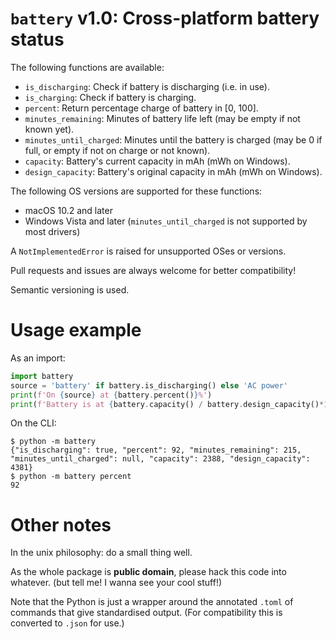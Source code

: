 # `battery` v1.0: Cross-platform battery status

The following functions are available:

- `is_discharging`:        Check if battery is discharging (i.e. in use).
- `is_charging`:           Check if battery is charging.
- `percent`:               Return percentage charge of battery in [0, 100].
- `minutes_remaining`:     Minutes of battery life left (may be empty if not known yet).
- `minutes_until_charged`: Minutes until the battery is charged (may be 0 if full, or empty if not on charge or not known).
- `capacity`:              Battery's current capacity in mAh (mWh on Windows).
- `design_capacity`:       Battery's original capacity in mAh (mWh on Windows).

The following OS versions are supported for these functions:

- macOS 10.2 and later
- Windows Vista and later (`minutes_until_charged` is not supported by most drivers)

A `NotImplementedError` is raised for unsupported OSes or versions.

Pull requests and issues are always welcome for better compatibility!

Semantic versioning is used.

# Usage example

As an import:

```py
import battery
source = 'battery' if battery.is_discharging() else 'AC power'
print(f'On {source} at {battery.percent()}%')
print(f'Battery is at {battery.capacity() / battery.design_capacity()*100:4.1f}% health.')
```

On the CLI:

```
$ python -m battery
{"is_discharging": true, "percent": 92, "minutes_remaining": 215, "minutes_until_charged": null, "capacity": 2388, "design_capacity": 4381}
$ python -m battery percent
92
```

# Other notes

In the unix philosophy: do a small thing well. 

As the whole package is **public domain**, please hack this code into whatever. (but tell me! I wanna see your cool stuff!)

Note that the Python is just a wrapper around the annotated `.toml` of commands that give standardised output.
(For compatibility this is converted to `.json` for use.)
